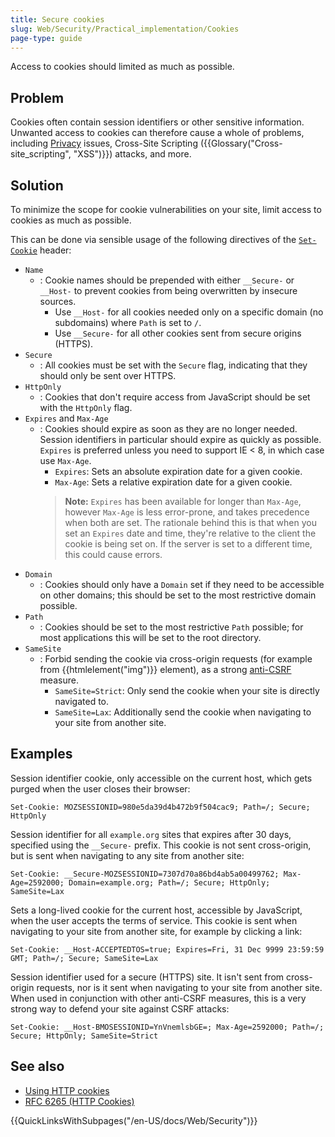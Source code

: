 ```yaml
---
title: Secure cookies
slug: Web/Security/Practical_implementation/Cookies
page-type: guide
---
```


Access to cookies should limited as much as possible.

## Problem

Cookies often contain session identifiers or other sensitive information. Unwanted access to cookies can therefore cause a whole of problems, including [Privacy](/en-US/docs/Web/Privacy) issues, Cross-Site Scripting ({{Glossary("Cross-site_scripting", "XSS")}}) attacks, and more. 

## Solution

To minimize the scope for cookie vulnerabilities on your site, limit access to cookies as much as possible.

This can be done via sensible usage of the following directives of the [`Set-Cookie`](/en-US/docs/Web/HTTP/Headers/Set-Cookie) header:

- `Name`
  - : Cookie names should be prepended with either `__Secure-` or `__Host-` to prevent cookies from being overwritten by insecure sources.
      - Use `__Host-` for all cookies needed only on a specific domain (no subdomains) where `Path` is set to `/`.
      - Use `__Secure-` for all other cookies sent from secure origins (HTTPS).
- `Secure`
  - : All cookies must be set with the `Secure` flag, indicating that they should only be sent over HTTPS.
- `HttpOnly`
  - : Cookies that don't require access from JavaScript should be set with the `HttpOnly` flag.
- `Expires` and `Max-Age`
  - : Cookies should expire as soon as they are no longer needed. Session identifiers in particular should expire as quickly as possible. `Expires` is preferred unless you need to support IE < 8, in which case use `Max-Age`.
      - `Expires`: Sets an absolute expiration date for a given cookie.
      - `Max-Age`: Sets a relative expiration date for a given cookie. 
      > **Note:** `Expires` has been available for longer than `Max-Age`, however `Max-Age` is less error-prone, and takes precedence when both are set. The rationale behind this is that when you set an `Expires` date and time, they're relative to the client the cookie is being set on. If the server is set to a different time, this could cause errors. 
- `Domain`
  - : Cookies should only have a `Domain` set if they need to be accessible on other domains; this should be set to the most restrictive domain possible.
- `Path`
  - : Cookies should be set to the most restrictive `Path` possible; for most applications this will be set to the root directory.
- `SameSite`
  - : Forbid sending the cookie via cross-origin requests (for example from {{htmlelement("img")}} element), as a strong [anti-CSRF](/en-US/docs/Web/Security/Practical_implementation/CSRF_prevention) measure.
      - `SameSite=Strict`: Only send the cookie when your site is directly navigated to.
      - `SameSite=Lax`: Additionally send the cookie when navigating to your site from another site.

## Examples

Session identifier cookie, only accessible on the current host, which gets purged when the user closes their browser:

```http
Set-Cookie: MOZSESSIONID=980e5da39d4b472b9f504cac9; Path=/; Secure; HttpOnly
```

Session identifier for all `example.org` sites that expires after 30 days, specified using the `__Secure-` prefix. This cookie is not sent cross-origin, but is sent when navigating to any site from another site:

```http
Set-Cookie: __Secure-MOZSESSIONID=7307d70a86bd4ab5a00499762; Max-Age=2592000; Domain=example.org; Path=/; Secure; HttpOnly; SameSite=Lax
```

Sets a long-lived cookie for the current host, accessible by JavaScript, when the user accepts the terms of service. This cookie is sent when navigating to your site from another site, for example by clicking a link:

```http
Set-Cookie: __Host-ACCEPTEDTOS=true; Expires=Fri, 31 Dec 9999 23:59:59 GMT; Path=/; Secure; SameSite=Lax
```

Session identifier used for a secure (HTTPS) site. It isn't sent from cross-origin requests, nor is it sent when navigating to your site from another site. When used in conjunction with other anti-CSRF measures, this is a very strong way to defend your site against CSRF attacks:

```http
Set-Cookie: __Host-BMOSESSIONID=YnVnemlsbGE=; Max-Age=2592000; Path=/; Secure; HttpOnly; SameSite=Strict
```

## See also

- [Using HTTP cookies](/en-US/docs/Web/HTTP/Cookies)
- [RFC 6265 (HTTP Cookies)](https://datatracker.ietf.org/doc/html/rfc6265)

{{QuickLinksWithSubpages("/en-US/docs/Web/Security")}}
